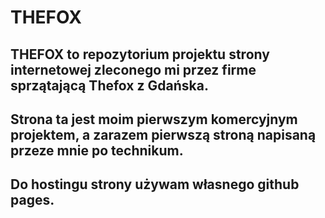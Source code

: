 # THEFOX
## THEFOX to repozytorium projektu strony internetowej zleconego mi przez firme sprzątającą Thefox z Gdańska.
## Strona ta jest moim pierwszym komercyjnym projektem, a zarazem pierwszą stroną napisaną przeze mnie po technikum.
## Do hostingu strony używam własnego github pages.
